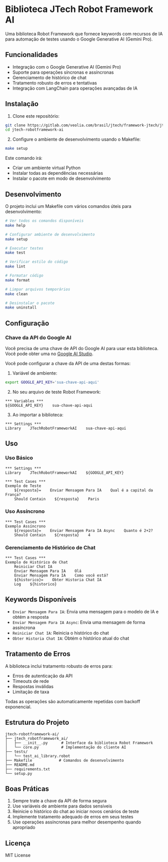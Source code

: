 # Biblioteca JTech Robot Framework AI

Uma biblioteca Robot Framework que fornece keywords com recursos de IA para automação de testes usando o Google Generative AI (Gemini Pro).

## Funcionalidades

- Integração com o Google Generative AI (Gemini Pro)
- Suporte para operações síncronas e assíncronas
- Gerenciamento de histórico de chat
- Tratamento robusto de erros e tentativas
- Integração com LangChain para operações avançadas de IA

## Instalação

1. Clone este repositório:
```bash
git clone https://gitlab.com/veolia.com/brasil/jtech/framework-jtech/jtech-robotframework-ai.git
cd jtech-robotframework-ai
```

2. Configure o ambiente de desenvolvimento usando o Makefile:
```bash
make setup
```

Este comando irá:
- Criar um ambiente virtual Python
- Instalar todas as dependências necessárias
- Instalar o pacote em modo de desenvolvimento

## Desenvolvimento

O projeto inclui um Makefile com vários comandos úteis para desenvolvimento:

```bash
# Ver todos os comandos disponíveis
make help

# Configurar ambiente de desenvolvimento
make setup

# Executar testes
make test

# Verificar estilo do código
make lint

# Formatar código
make format

# Limpar arquivos temporários
make clean

# Desinstalar o pacote
make uninstall
```

## Configuração

### Chave da API do Google AI

Você precisa de uma chave de API do Google AI para usar esta biblioteca. Você pode obter uma no [Google AI Studio](https://makersuite.google.com/app/apikey).

Você pode configurar a chave da API de uma destas formas:

1. Variável de ambiente:
```bash
export GOOGLE_API_KEY='sua-chave-api-aqui'
```

2. No seu arquivo de teste Robot Framework:
```robot
*** Variables ***
${GOOGLE_API_KEY}    sua-chave-api-aqui
```

3. Ao importar a biblioteca:
```robot
*** Settings ***
Library    JTechRobotFrameworkAI    sua-chave-api-aqui
```

## Uso

### Uso Básico

```robot
*** Settings ***
Library    JTechRobotFrameworkAI    ${GOOGLE_API_KEY}

*** Test Cases ***
Exemplo de Teste
    ${resposta}=    Enviar Mensagem Para IA    Qual é a capital da França?
    Should Contain    ${resposta}    Paris
```

### Uso Assíncrono

```robot
*** Test Cases ***
Exemplo Assíncrono
    ${resposta}=    Enviar Mensagem Para IA Async    Quanto é 2+2?
    Should Contain    ${resposta}    4
```

### Gerenciamento de Histórico de Chat

```robot
*** Test Cases ***
Exemplo de Histórico de Chat
    Reiniciar Chat IA
    Enviar Mensagem Para IA    Olá
    Enviar Mensagem Para IA    Como você está?
    ${historico}=    Obter Historia Chat IA
    Log    ${historico}
```

## Keywords Disponíveis

- `Enviar Mensagem Para IA`: Envia uma mensagem para o modelo de IA e obtém a resposta
- `Enviar Mensagem Para IA Async`: Envia uma mensagem de forma assíncrona
- `Reiniciar Chat IA`: Reinicia o histórico do chat
- `Obter Historia Chat IA`: Obtém o histórico atual do chat

## Tratamento de Erros

A biblioteca inclui tratamento robusto de erros para:
- Erros de autenticação da API
- Timeouts de rede
- Respostas inválidas
- Limitação de taxa

Todas as operações são automaticamente repetidas com backoff exponencial.

## Estrutura do Projeto

```
jtech-robotframework-ai/
├── jtech_robotframework_ai/
│   ├── __init__.py      # Interface da biblioteca Robot Framework
│   └── core.py          # Implementação do cliente AI
├── tests/
│   └── test_ai_library.robot
├── Makefile            # Comandos de desenvolvimento
├── README.md
├── requirements.txt
└── setup.py
```

## Boas Práticas

1. Sempre trate a chave da API de forma segura
2. Use variáveis de ambiente para dados sensíveis
3. Reinicie o histórico do chat ao iniciar novos cenários de teste
4. Implemente tratamento adequado de erros em seus testes
5. Use operações assíncronas para melhor desempenho quando apropriado

## Licença

MIT License 
